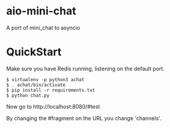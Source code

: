 # aio-mini-chat
A port of mini_chat to asyncio

# QuickStart

Make sure you have Redis running, listening on the default port.

```
$ virtualenv -p python3 achat
$ . achat/bin/activate
$ pip install -r requirements.txt
$ python chat.py
```

Now go to http://localhost:8080/#test

By changing the #fragment on the URL you change 'channels'.
